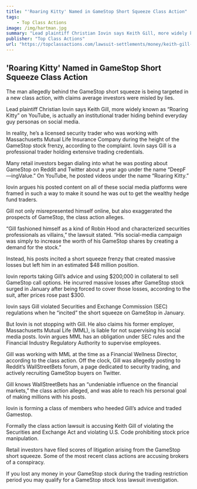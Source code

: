 ```yaml
---
title: "'Roaring Kitty' Named in GameStop Short Squeeze Class Action"
tags:
    - Top Class Actions
image: /img/hartman.jpg
summary: "Lead plaintiff Christian Iovin says Keith Gill, more widely known as “Roaring Kitty” on YouTube, is actually an institutional trader hiding behind everyday guy personas on social media."
publisher: "Top Class Actions"
url: "https://topclassactions.com/lawsuit-settlements/money/keith-gill-aka-roaring-kitty-named-in-gamestop-short-squeeze-class-action/"
---
```

## 'Roaring Kitty' Named in GameStop Short Squeeze Class Action

The man allegedly behind the GameStop short squeeze is being targeted in a new class action, with claims average investors were misled by lies.

Lead plaintiff Christian Iovin says Keith Gill, more widely known as “Roaring Kitty” on YouTube, is actually an institutional trader hiding behind everyday guy personas on social media.

In reality, he’s a licensed security trader who was working with Massachusetts Mutual Life Insurance Company during the height of the GameStop stock frenzy, according to the complaint. Iovin says Gill is a professional trader holding extensive trading credentials.

Many retail investors began dialing into what he was posting about GameStop on Reddit and Twitter about a year ago under the name “DeepF—ingValue.” On YouTube, he posted videos under the name “Roaring Kitty.”

Iovin argues his posted content on all of these social media platforms were framed in such a way to make it sound he was out to get the wealthy hedge fund traders.

Gill not only misrepresented himself online, but also exaggerated the prospects of GameStop, the class action alleges.

“Gill fashioned himself as a kind of Robin Hood and characterized securities professionals as villains,” the lawsuit stated. “His social-media campaign was simply to increase the worth of his GameStop shares by creating a demand for the stock.”

Instead, his posts incited a short squeeze frenzy that created massive losses but left him in an estimated $48 million position.

Iovin reports taking Gill’s advice and using $200,000 in collateral to sell GameStop call options. He incurred massive losses after GameStop stock surged in January after being forced to cover those losses, according to the suit, after prices rose past $300.  

Iovin says Gill violated Securities and Exchange Commission (SEC) regulations when he “incited” the short squeeze on GameStop in January.

But Iovin is not stopping with Gill. He also claims his former employer, Massachusetts Mutual Life (MML), is liable for not supervising his social media posts. Iovin argues MML has an obligation under SEC rules and the Financial Industry Regulatory Authority to supervise employees.

Gill was working with MML at the time as a Financial Wellness Director, according to the class action. Off the clock, Gill was allegedly posting to Reddit’s WallStreetBets forum, a page dedicated to security trading, and actively recruiting GameStop buyers on Twitter.

Gill knows WallStreetBets has an “undeniable influence on the financial markets,” the class action alleged, and was able to reach his personal goal of making millions with his posts.

Iovin is forming a class of members who heeded Gill’s advice and traded Gamestop.

Formally the class action lawsuit is accusing Keith Gill of violating the Securities and Exchange Act and violating U.S. Code prohibiting stock price manipulation.

Retail investors have filed scores of litigation arising from the GameStop short squeeze. Some of the most recent class actions are accusing brokers of a conspiracy.

If you lost any money in your GameStop stock during the trading restriction period you may qualify for a GameStop stock loss lawsuit investigation.
